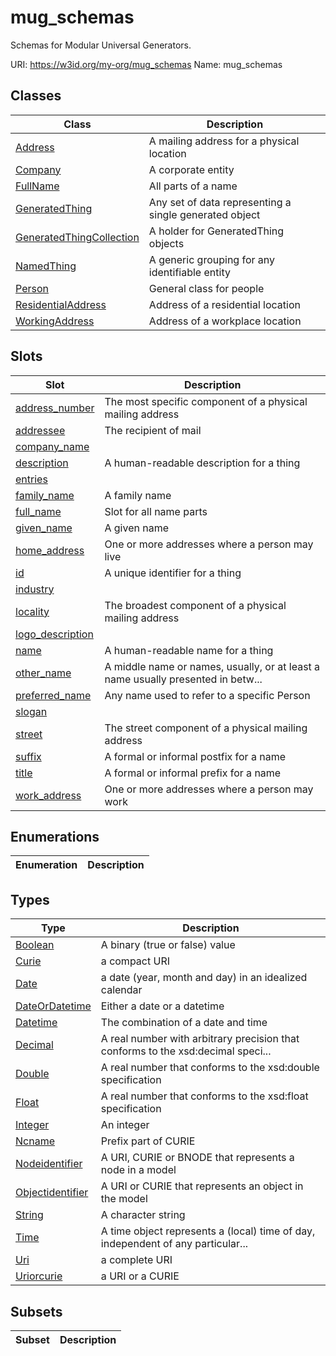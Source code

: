 # mug_schemas

Schemas for Modular Universal Generators.

URI: https://w3id.org/my-org/mug_schemas
Name: mug_schemas



## Classes

| Class | Description |
| --- | --- |
| [Address](Address.md) | A mailing address for a physical location |
| [Company](Company.md) | A corporate entity |
| [FullName](FullName.md) | All parts of a name |
| [GeneratedThing](GeneratedThing.md) | Any set of data representing a single generated object |
| [GeneratedThingCollection](GeneratedThingCollection.md) | A holder for GeneratedThing objects |
| [NamedThing](NamedThing.md) | A generic grouping for any identifiable entity |
| [Person](Person.md) | General class for people |
| [ResidentialAddress](ResidentialAddress.md) | Address of a residential location |
| [WorkingAddress](WorkingAddress.md) | Address of a workplace location |


## Slots

| Slot | Description |
| --- | --- |
| [address_number](address_number.md) | The most specific component of a physical mailing address |
| [addressee](addressee.md) | The recipient of mail |
| [company_name](company_name.md) |  |
| [description](description.md) | A human-readable description for a thing |
| [entries](entries.md) |  |
| [family_name](family_name.md) | A family name |
| [full_name](full_name.md) | Slot for all name parts |
| [given_name](given_name.md) | A given name |
| [home_address](home_address.md) | One or more addresses where a person may live |
| [id](id.md) | A unique identifier for a thing |
| [industry](industry.md) |  |
| [locality](locality.md) | The broadest component of a physical mailing address |
| [logo_description](logo_description.md) |  |
| [name](name.md) | A human-readable name for a thing |
| [other_name](other_name.md) | A middle name or names, usually, or at least a name usually presented in betw... |
| [preferred_name](preferred_name.md) | Any name used to refer to a specific Person |
| [slogan](slogan.md) |  |
| [street](street.md) | The street component of a physical mailing address |
| [suffix](suffix.md) | A formal or informal postfix for a name |
| [title](title.md) | A formal or informal prefix for a name |
| [work_address](work_address.md) | One or more addresses where a person may work |


## Enumerations

| Enumeration | Description |
| --- | --- |


## Types

| Type | Description |
| --- | --- |
| [Boolean](Boolean.md) | A binary (true or false) value |
| [Curie](Curie.md) | a compact URI |
| [Date](Date.md) | a date (year, month and day) in an idealized calendar |
| [DateOrDatetime](DateOrDatetime.md) | Either a date or a datetime |
| [Datetime](Datetime.md) | The combination of a date and time |
| [Decimal](Decimal.md) | A real number with arbitrary precision that conforms to the xsd:decimal speci... |
| [Double](Double.md) | A real number that conforms to the xsd:double specification |
| [Float](Float.md) | A real number that conforms to the xsd:float specification |
| [Integer](Integer.md) | An integer |
| [Ncname](Ncname.md) | Prefix part of CURIE |
| [Nodeidentifier](Nodeidentifier.md) | A URI, CURIE or BNODE that represents a node in a model |
| [Objectidentifier](Objectidentifier.md) | A URI or CURIE that represents an object in the model |
| [String](String.md) | A character string |
| [Time](Time.md) | A time object represents a (local) time of day, independent of any particular... |
| [Uri](Uri.md) | a complete URI |
| [Uriorcurie](Uriorcurie.md) | a URI or a CURIE |


## Subsets

| Subset | Description |
| --- | --- |
